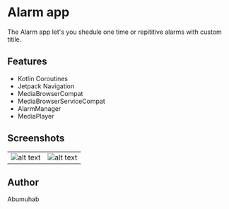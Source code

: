 # Alarm app

The Alarm app let's you shedule one time or repititive alarms with custom titile.

## Features
* Kotlin Coroutines
* Jetpack Navigation
* MediaBrowserCompat
* MediaBrowserServiceCompat 
* AlarmManager
* MediaPlayer

<h2 align="left">Screenshots</h2>

|  |  |
| ----------- | ----------- |
| ![alt text](https://firebasestorage.googleapis.com/v0/b/ronen-313d8.appspot.com/o/Screenshot_20211103-140835_Smart%20Alarm.jpg?alt=media&token=bf0a9a63-b0f7-4273-a096-d58c1fd4a2a7) | ![alt text](https://firebasestorage.googleapis.com/v0/b/ronen-313d8.appspot.com/o/Screenshot_20211103-140846_Smart%20Alarm.jpg?alt=media&token=f04538e0-ec6b-4672-895d-3f6802c5ce68) |

## Author
Abumuhab
